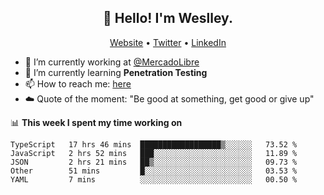 <h2 align="center">👋 Hello! I'm Weslley.</h2>
<p align="center">
  <a href="http://weslleyneri.com.br">Website</a> •
  <a href="https://twitter.com/Weslley_Neri">Twitter</a> •
  <a href="https://www.linkedin.com/in/weslley-neri-3658908b">LinkedIn</a>
</p>


- 🔭 I’m currently working at [@MercadoLibre](https://github.com/mercadolibre)
- 🌱 I’m currently learning **Penetration Testing**
- 📫 How to reach me: [here](mailto:weslley39@gmail.com)
- ☁️ Quote of the moment: "Be good at something, get good or give up"

📊 **This week I spent my time working on**
<!--START_SECTION:waka-->
```text
TypeScript   17 hrs 46 mins  ██████████████████▒░░░░░░   73.52 %
JavaScript   2 hrs 52 mins   ███░░░░░░░░░░░░░░░░░░░░░░   11.89 %
JSON         2 hrs 21 mins   ██▒░░░░░░░░░░░░░░░░░░░░░░   09.73 %
Other        51 mins         █░░░░░░░░░░░░░░░░░░░░░░░░   03.53 %
YAML         7 mins          ░░░░░░░░░░░░░░░░░░░░░░░░░   00.50 %
```
<!--END_SECTION:waka-->

<!-- Inspired by https://github.com/gruselhaus/gruselhaus -->